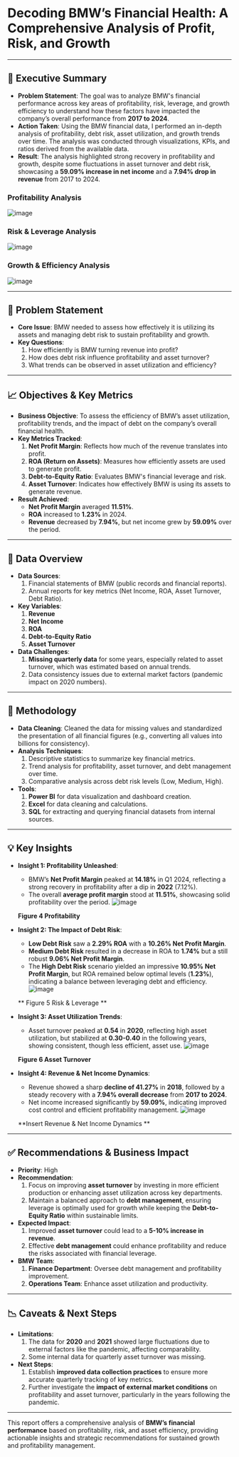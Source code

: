# Decoding BMW’s Financial Health: A Comprehensive Analysis of Profit, Risk, and Growth

---

## 🚀 **Executive Summary**

- **Problem Statement**: The goal was to analyze BMW's financial performance across key areas of profitability, risk, leverage, and growth efficiency to understand how these factors have impacted the company’s overall performance from **2017 to 2024**.
- **Action Taken**: Using the BMW financial data, I performed an in-depth analysis of profitability, debt risk, asset utilization, and growth trends over time. The analysis was conducted through visualizations, KPIs, and ratios derived from the available data.
- **Result**: The analysis highlighted strong recovery in profitability and growth, despite some fluctuations in asset turnover and debt risk, showcasing a **59.09% increase in net income** and a **7.94% drop in revenue** from 2017 to 2024.

### Profitability Analysis  
  ![image](https://github.com/user-attachments/assets/c4252011-44e8-4c8b-8071-d1945462f955)

### Risk & Leverage Analysis
  ![image](https://github.com/user-attachments/assets/5390ccef-daad-4d05-bcfb-df5a9b0d2048)

### Growth & Efficiency Analysis
  ![image](https://github.com/user-attachments/assets/a7a2a417-f58b-4ce2-8c99-0f94cb80d3b5)


---

## 🎯 **Problem Statement**

- **Core Issue**: BMW needed to assess how effectively it is utilizing its assets and managing debt risk to sustain profitability and growth.
- **Key Questions**: 
  1. How efficiently is BMW turning revenue into profit?
  2. How does debt risk influence profitability and asset turnover?
  3. What trends can be observed in asset utilization and efficiency?

---

## 📈 **Objectives & Key Metrics**

- **Business Objective**: To assess the efficiency of BMW’s asset utilization, profitability trends, and the impact of debt on the company’s overall financial health.
- **Key Metrics Tracked**:
  1. **Net Profit Margin**: Reflects how much of the revenue translates into profit.
  2. **ROA (Return on Assets)**: Measures how efficiently assets are used to generate profit.
  3. **Debt-to-Equity Ratio**: Evaluates BMW's financial leverage and risk.
  4. **Asset Turnover**: Indicates how effectively BMW is using its assets to generate revenue.
- **Result Achieved**: 
  - **Net Profit Margin** averaged **11.51%**.
  - **ROA** increased to **1.23%** in 2024.
  - **Revenue** decreased by **7.94%**, but net income grew by **59.09%** over the period.

---

## 📂 **Data Overview**

- **Data Sources**: 
  1. Financial statements of BMW (public records and financial reports).
  2. Annual reports for key metrics (Net Income, ROA, Asset Turnover, Debt Ratio).
- **Key Variables**:
  1. **Revenue**
  2. **Net Income**
  3. **ROA**
  4. **Debt-to-Equity Ratio**
  5. **Asset Turnover**
- **Data Challenges**:
  1. **Missing quarterly data** for some years, especially related to asset turnover, which was estimated based on annual trends.
  2. Data consistency issues due to external market factors (pandemic impact on 2020 numbers).

---

## 🔧 **Methodology**

- **Data Cleaning**: Cleaned the data for missing values and standardized the presentation of all financial figures (e.g., converting all values into billions for consistency).
- **Analysis Techniques**: 
  1. Descriptive statistics to summarize key financial metrics.
  2. Trend analysis for profitability, asset turnover, and debt management over time.
  3. Comparative analysis across debt risk levels (Low, Medium, High).
- **Tools**: 
  1. **Power BI** for data visualization and dashboard creation.
  2. **Excel** for data cleaning and calculations.
  3. **SQL** for extracting and querying financial datasets from internal sources.

---

## 💡 **Key Insights**

- **Insight 1: Profitability Unleashed**: 
  - BMW’s **Net Profit Margin** peaked at **14.18%** in Q1 2024, reflecting a strong recovery in profitability after a dip in **2022** (7.12%).
  - The overall **average profit margin** stood at **11.51%**, showcasing solid profitability over the period.
  ![image](https://github.com/user-attachments/assets/217dd30c-2285-49f9-b284-988fbce4465c)

  **Figure 4 Profitability**

- **Insight 2: The Impact of Debt Risk**: 
  - **Low Debt Risk** saw a **2.29% ROA** with a **10.26% Net Profit Margin**. 
  - **Medium Debt Risk** resulted in a decrease in ROA to **1.74%** but a still robust **9.06% Net Profit Margin**.
  - The **High Debt Risk** scenario yielded an impressive **10.95% Net Profit Margin**, but ROA remained below optimal levels (**1.23%**), indicating a balance between leveraging debt and efficiency.
  ![image](https://github.com/user-attachments/assets/7450ec67-640e-41ee-8457-3b2323f345d2)

  ** Figure 5 Risk & Leverage **

- **Insight 3: Asset Utilization Trends**: 
  - Asset turnover peaked at **0.54** in **2020**, reflecting high asset utilization, but stabilized at **0.30-0.40** in the following years, showing consistent, though less efficient, asset use.
  ![image](https://github.com/user-attachments/assets/eb9edeb9-715e-431f-a1a6-5d0622df824e)

  **Figure 6 Asset Turnover**

- **Insight 4: Revenue & Net Income Dynamics**:
  - Revenue showed a sharp **decline of 41.27%** in **2018**, followed by a steady recovery with a **7.94% overall decrease** from **2017 to 2024**.
  - Net income increased significantly by **59.09%**, indicating improved cost control and efficient profitability management.
  ![image](https://github.com/user-attachments/assets/5ba3ffc1-3f72-4ade-a874-42795fe12d06)

  **Insert Revenue & Net Income Dynamics **

---

## ✅ **Recommendations & Business Impact**

- **Priority**: High
- **Recommendation**: 
  1. Focus on improving **asset turnover** by investing in more efficient production or enhancing asset utilization across key departments.
  2. Maintain a balanced approach to **debt management**, ensuring leverage is optimally used for growth while keeping the **Debt-to-Equity Ratio** within sustainable limits.
- **Expected Impact**: 
  1. Improved **asset turnover** could lead to a **5-10% increase in revenue**.
  2. Effective **debt management** could enhance profitability and reduce the risks associated with financial leverage.
- **BMW Team**: 
  1. **Finance Department**: Oversee debt management and profitability improvement.
  2. **Operations Team**: Enhance asset utilization and productivity.

---

## 📉 **Caveats & Next Steps**

- **Limitations**: 
  1. The data for **2020** and **2021** showed large fluctuations due to external factors like the pandemic, affecting comparability.
  2. Some internal data for quarterly asset turnover was missing.
- **Next Steps**: 
  1. Establish **improved data collection practices** to ensure more accurate quarterly tracking of key metrics.
  2. Further investigate the **impact of external market conditions** on profitability and asset turnover, particularly in the years following the pandemic.

---

This report offers a comprehensive analysis of **BMW’s financial performance** based on profitability, risk, and asset efficiency, providing actionable insights and strategic recommendations for sustained growth and profitability management.
